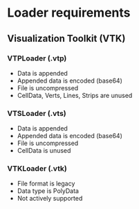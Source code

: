 # Loader requirements
## Visualization Toolkit (VTK)
### VTPLoader (.vtp)
- Data is appended
- Appended data is encoded (base64)
- File is uncompressed
- CellData, Verts, Lines, Strips are unused

### VTSLoader (.vts)
- Data is appended
- Appended data is encoded (base64)
- File is uncompressed
- CellData is unused

### VTKLoader (.vtk)
- File format is legacy
- Data type is PolyData
- Not actively supported
